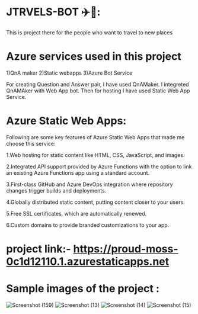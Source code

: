 # JTRVELS-BOT ✈️🧳:

This is project there for the people who want to travel to new places 


# Azure services used in this project

1)QnA maker 2)Static webapps 3)Azure Bot Service

For creating Question and Answer pair, I have used QnAMaker. I integreted QnAMAker with Web App bot. Then for hosting I have used Static Web App Service.

# Azure Static Web Apps: 

Following are some key features of Azure Static Web Apps that made me choose this service:

1.Web hosting for static content like HTML, CSS, JavaScript, and images.

2.Integrated API support provided by Azure Functions with the option to link an existing Azure Functions app using a standard account.

3.First-class GitHub and Azure DevOps integration where repository changes trigger builds and deployments.

4.Globally distributed static content, putting content closer to your users.

5.Free SSL certificates, which are automatically renewed.

6.Custom domains to provide branded customizations to your app.



# project link:- https://proud-moss-0c1d12110.1.azurestaticapps.net




# Sample images of the project :
![Screenshot (159)](https://user-images.githubusercontent.com/96164870/174835958-2af5d69c-b469-44b5-a3d7-86da6abba34c.png)
![Screenshot (13)](https://user-images.githubusercontent.com/96164870/175937954-66d9813e-0c85-4a92-9d0d-3d9ecfe4632b.png)
![Screenshot (14)](https://user-images.githubusercontent.com/96164870/175937964-b4fa0242-616f-4a13-97fa-bceca778d962.png)
![Screenshot (15)](https://user-images.githubusercontent.com/96164870/175937968-26da64e4-2455-4340-b5e9-baae0d8621dc.png)



